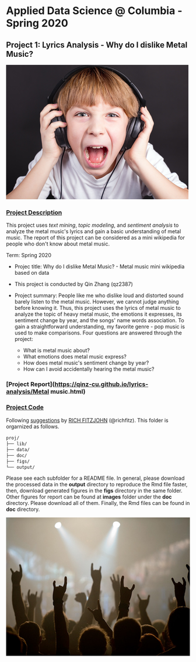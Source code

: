 # Applied Data Science @ Columbia - Spring 2020
## Project 1: Lyrics Analysis - Why do I dislike Metal Music?

![image](doc/images/loudmusic.jpg)

### [Project Description](doc/)
This project uses *text mining*, *topic modeling*, and *sentiment analysis* to analyze the metal music's lyrics and gain a basic understanding of metal music. The report of this project can be considered as a mini wikipedia for people who don't know about metal music. 

Term: Spring 2020

+ Projec title: Why do I dislike Metal Music? - Metal music mini wikipedia based on data
+ This project is conducted by Qin Zhang (qz2387)

+ Project summary: People like me who dislike loud and distorted sound barely listen to the metal music. However, we cannot judge anything before knowing it. Thus, this project uses the lyrics of metal music to analyze the topic of heavy metal music, the emotions it expresses, its sentiment change by year, and the songs' name words association. To gain a straightforward understanding, my favorite genre - pop music is used to make comparisons. Four questions are answered through the project:
  * What is metal music about?
  * What emotions does metal music express?
  * How does metal music's sentiment change by year?
  * How can I avoid accidentally hearing the metal music?
  

### [Project Report](https://qinz-cu.github.io/lyrics-analysis/Metal music.html)


### [Project Code](doc/)



Following [suggestions](http://nicercode.github.io/blog/2013-04-05-projects/) by [RICH FITZJOHN](http://nicercode.github.io/about/#Team) (@richfitz). This folder is orgarnized as follows.

```
proj/
├── lib/
├── data/
├── doc/
├── figs/
└── output/
```

Please see each subfolder for a README file. In general, please download the processed data in the **output** directory to reproduce the Rmd file faster, then, download generated figures in the **figs** directory in the same folder. Other figures for report can be found at **images** folder under the **doc** directory. Please download all of them. Finally, the Rmd files can be found in **doc** directory.


![image](doc/images/metalconcert.jpg)
